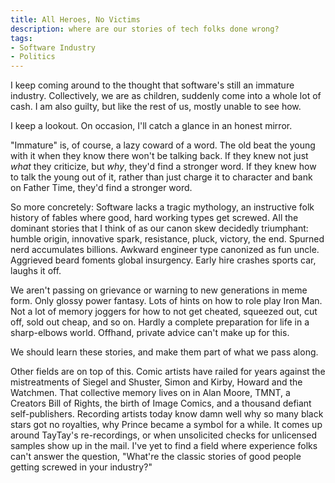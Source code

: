 ```yaml
---
title: All Heroes, No Victims
description: where are our stories of tech folks done wrong?
tags:
- Software Industry
- Politics
---
```


I keep coming around to the thought that software's still an immature industry.  Collectively, we are as children, suddenly come into a whole lot of cash.  I am also guilty, but like the rest of us, mostly unable to see how.

I keep a lookout.  On occasion, I'll catch a glance in an honest mirror.

"Immature" is, of course, a lazy coward of a word.  The old beat the young with it when they know there won't be talking back.  If they knew not just _what_ they criticize, but _why_, they'd find a stronger word.  If they knew how to talk the young out of it, rather than just charge it to character and bank on Father Time, they'd find a stronger word.

So more concretely: Software lacks a tragic mythology, an instructive folk history of fables where good, hard working types get screwed.  All the dominant stories that I think of as our canon skew decidedly triumphant: humble origin, innovative spark, resistance, pluck, victory, the end.  Spurned nerd accumulates billions.  Awkward engineer type canonized as fun uncle.  Aggrieved beard foments global insurgency.  Early hire crashes sports car, laughs it off.

We aren't passing on grievance or warning to new generations in meme form.  Only glossy power fantasy.  Lots of hints on how to role play Iron Man.  Not a lot of memory joggers for how to not get cheated, squeezed out, cut off, sold out cheap, and so on.  Hardly a complete preparation for life in a sharp-elbows world.  Offhand, private advice can't make up for this.

We should learn these stories, and make them part of what we pass along.

Other fields are on top of this.  Comic artists have railed for years against the mistreatments of Siegel and Shuster, Simon and Kirby, Howard and the Watchmen.  That collective memory lives on in Alan Moore, TMNT, a Creators Bill of Rights, the birth of Image Comics, and a thousand defiant self-publishers.  Recording artists today know damn well why so many black stars got no royalties, why Prince became a symbol for a while.  It comes up around TayTay's re-recordings, or when unsolicited checks for unlicensed samples show up in the mail.  I've yet to find a field where experience folks can't answer the question, "What're the classic stories of good people getting screwed in your industry?"
